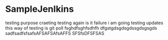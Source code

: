 # SampleJenlkins
testing purpose craeting
testing again is it failure i am going
testing updates
this way of testing is git poll
fsghdfsghfsdhfh
dfgstgdsgdsgdssgdsgsgds
sadfsadfsfsafsAFSAFSAfsAFFS
SFSfsDFSFSAS
